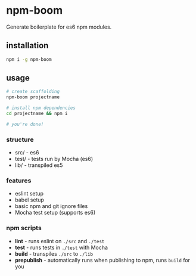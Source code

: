 # npm-boom

Generate boilerplate for es6 npm modules.

## installation

```sh
npm i -g npm-boom
```

## usage

```sh
# create scaffolding
npm-boom projectname

# install npm dependencies
cd projectname && npm i

# you're done!
```

### structure

* src/ - es6
* test/ - tests run by Mocha (es6)
* lib/ - transpiled es5

### features

* eslint setup
* babel setup
* basic npm and git ignore files
* Mocha test setup (supports es6)

### npm scripts

* **lint** - runs eslint on `./src` and `./test`
* **test** - runs tests in `./test` with Mocha
* **build** - transpiles `./src` to `./lib`
* **prepublish** - automatically runs when publishing to npm, runs `build` for you
